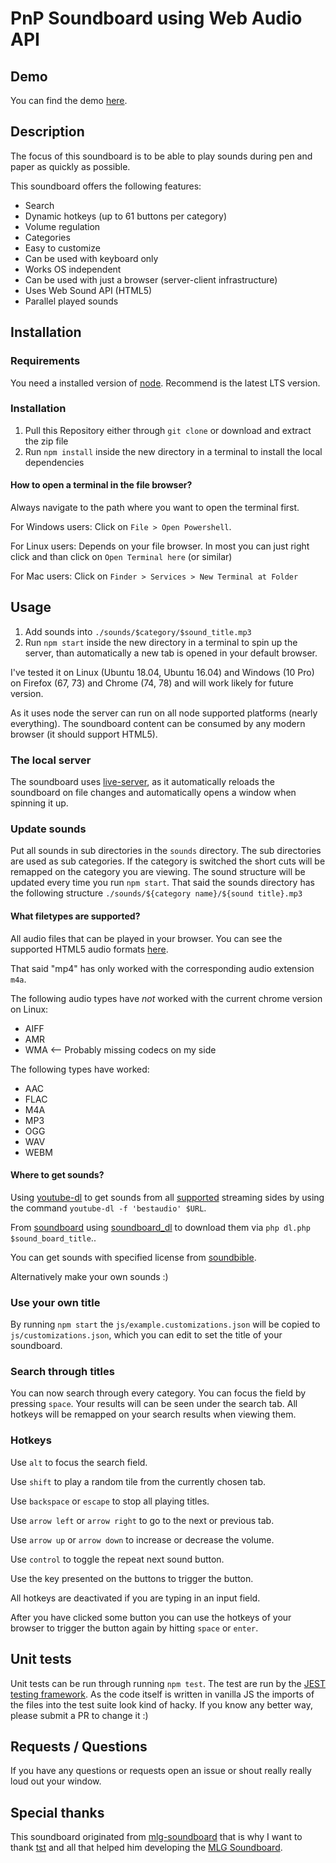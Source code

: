 # PnP Soundboard using Web Audio API
<!---
TODO: Update image to match new 1.1.0 version
![example](soundboard-git-hub.png)
--->

## Demo

You can find the demo [here](https://devp00l.github.io/pnp-soundboard).

## Description
The focus of this soundboard is to be able to play sounds during pen and paper as quickly as possible.

This soundboard offers the following features:

* Search
* Dynamic hotkeys (up to 61 buttons per category)
* Volume regulation
* Categories
* Easy to customize
* Can be used with keyboard only
* Works OS independent
* Can be used with just a browser (server-client infrastructure)
* Uses Web Sound API (HTML5)
* Parallel played sounds

## Installation

### Requirements
You need a installed version of [node](https://nodejs.org/en/download/). Recommend is the latest LTS version.

### Installation

1. Pull this Repository either through `git clone` or download and extract the zip file
2. Run `npm install` inside the new directory in a terminal to install the local dependencies

#### How to open a terminal in the file browser?

Always navigate to the path where you want to open the terminal first.

For Windows users:
Click on `File > Open Powershell`.

For Linux users:
Depends on your file browser. In most you can just right click and than click on `Open Terminal here` (or similar)

For Mac users:
Click on `Finder > Services > New Terminal at Folder`

## Usage

1. Add sounds into `./sounds/$category/$sound_title.mp3`
2. Run `npm start` inside the new directory in a terminal to spin up the server, than automatically a new tab is opened in your default browser.

I've tested it on Linux (Ubuntu 18.04, Ubuntu 16.04) and Windows (10 Pro) on Firefox (67, 73) and Chrome (74, 78) and will work likely for
future version.

As it uses node the server can run on all node supported platforms (nearly everything).
The soundboard content can be consumed by any modern browser (it should support HTML5).

### The local server

The soundboard uses [live-server](https://www.npmjs.com/package/live-server), as it automatically
reloads the soundboard on file changes and automatically opens a window when spinning it up.

### Update sounds

Put all sounds in sub directories in the `sounds` directory. The sub directories are used as sub
categories. If the category is switched the short cuts will be remapped on the category you are
viewing. The sound structure will be updated every time you run `npm start`. That said the sounds
directory has the following structure `./sounds/${category name}/${sound title}.mp3`

#### What filetypes are supported?

All audio files that can be played in your browser.
You can see the supported HTML5 audio formats [here](https://en.wikipedia.org/wiki/HTML5_audio#Supported_audio_coding_formats).

That said "mp4" has only worked with the corresponding audio extension `m4a`.

The following audio types have *not* worked with the current chrome version on Linux:

* AIFF
* AMR
* WMA <-- Probably missing codecs on my side

The following types have worked:

* AAC
* FLAC
* M4A
* MP3
* OGG
* WAV
* WEBM

#### Where to get sounds?

Using [youtube-dl](https://ytdl-org.github.io/youtube-dl/) to get sounds from all [supported](https://ytdl-org.github.io/youtube-dl/supportedsites.html) streaming sides by using the command `youtube-dl -f 'bestaudio' $URL`.

From [soundboard](https://www.soundboard.com/) using [soundboard_dl](https://github.com/jlis/soundboard_dl) to download them via `php dl.php $sound_board_title`..

You can get sounds with  specified license from [soundbible](http://soundbible.com/).

Alternatively make your own sounds :)

### Use your own title

By running `npm start` the `js/example.customizations.json` will be copied to `js/customizations.json`,
which you can edit to set the title of your soundboard.

### Search through titles

You can now search through every category. You can focus the field by pressing `space`. Your
results will can be seen under the search tab. All hotkeys will be remapped on your search
results when viewing them.

### Hotkeys

Use `alt` to focus the search field.

Use `shift` to play a random tile from the currently chosen tab.

Use `backspace` or `escape` to stop all playing titles.

Use `arrow left` or `arrow right` to go to the next or previous tab.

Use `arrow up` or `arrow down` to increase or decrease the volume.

Use `control` to toggle the repeat next sound button.

Use the key presented on the buttons to trigger the button.

All hotkeys are deactivated if you are typing in an input field.

After you have clicked some button you can use the hotkeys of your
browser to trigger the button again by hitting `space` or `enter`.

## Unit tests

Unit tests can be run through running `npm test`. The test are run by the
[JEST testing framework](https://jestjs.io/). As the code itself is written in vanilla JS the
imports of the files into the test suite look kind of hacky. If you know any better way,
please submit a PR to change it :)

## Requests / Questions

If you have any questions or requests open an issue or shout really really loud out your window.

## Special thanks

This soundboard originated from [mlg-soundboard](https://github.com/tst/mlg-soundboard) that is why I want to thank [tst](https://github.com/tst) and all that helped him developing the [MLG Soundboard](https://github.com/tst/mlg-soundboard).
